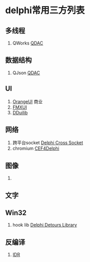 # delphi常用三方列表

## 多线程
1. QWorks [QDAC](https://github.com/qdac/QDAC3)

## 数据结构
1. QJson [QDAC](https://github.com/qdac/QDAC3)

## UI
1. [OrangeUI](http://orangeui.cn/) 商业
2. [FMXUI](https://github.com/yangyxd/FMXUI)
3. [DDuilib](https://github.com/ying32/duilib-for-Delphi)

## 网络
1. 跨平台socket [Delphi Cross Socket](https://github.com/winddriver/Delphi-Cross-Socket)
2. chromium [CEF4Delphi](https://github.com/salvadordf/CEF4Delphi)

## 图像
1. 

## 文字

## Win32
1. hook lib [Delphi Detours Library](https://github.com/MahdiSafsafi/delphi-detours-library)

## 反编译
1. [IDR](https://github.com/crypto2011/IDR)
